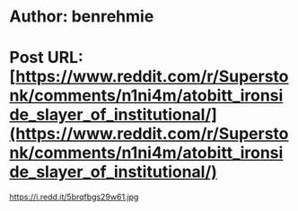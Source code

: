 # Author: benrehmie
# Post URL: [https://www.reddit.com/r/Superstonk/comments/n1ni4m/atobitt_ironside_slayer_of_institutional/](https://www.reddit.com/r/Superstonk/comments/n1ni4m/atobitt_ironside_slayer_of_institutional/)


https://i.redd.it/5brqfbgs29w61.jpg